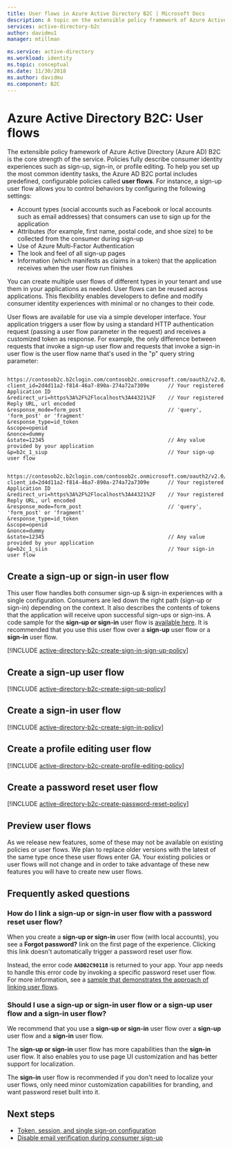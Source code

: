 ```yaml
---
title: User flows in Azure Active Directory B2C | Microsoft Docs
description: A topic on the extensible policy framework of Azure Active Directory B2C and on how to create various user flow types.
services: active-directory-b2c
author: davidmu1
manager: mtillman

ms.service: active-directory
ms.workload: identity
ms.topic: conceptual
ms.date: 11/30/2018
ms.author: davidmu
ms.component: B2C
---
```


# Azure Active Directory B2C: User flows


The extensible policy framework of Azure Active Directory (Azure AD) B2C is the core strength of the service. Policies fully describe consumer identity experiences such as sign-up, sign-in, or profile editing. To help you set up the most common identity tasks, the Azure AD B2C portal includes predefined, configurable policies called **user flows**. For instance, a sign-up user flow allows you to control behaviors by configuring the following settings:

* Account types (social accounts such as Facebook or local accounts such as email addresses) that consumers can use to sign up for the application
* Attributes (for example, first name, postal code, and shoe size) to be collected from the consumer during sign-up
* Use of Azure Multi-Factor Authentication
* The look and feel of all sign-up pages
* Information (which manifests as claims in a token) that the application receives when the user flow run finishes

You can create multiple user flows of different types in your tenant and use them in your applications as needed. User flows can be reused across applications. This flexibility enables developers to define and modify consumer identity experiences with minimal or no changes to their code.

User flows are available for use via a simple developer interface. Your application triggers a user flow by using a standard HTTP authentication request (passing a user flow parameter in the request) and receives a customized token as response. For example, the only difference between requests that invoke a sign-up user flow and requests that invoke a sign-in user flow is the user flow name that's used in the "p" query string parameter:

```

https://contosob2c.b2clogin.com/contosob2c.onmicrosoft.com/oauth2/v2.0/authorize?
client_id=2d4d11a2-f814-46a7-890a-274a72a7309e      // Your registered Application ID
&redirect_uri=https%3A%2F%2Flocalhost%3A44321%2F    // Your registered Reply URL, url encoded
&response_mode=form_post                            // 'query', 'form_post' or 'fragment'
&response_type=id_token
&scope=openid
&nonce=dummy
&state=12345                                        // Any value provided by your application
&p=b2c_1_siup                                       // Your sign-up user flow

```

```

https://contosob2c.b2clogin.com/contosob2c.onmicrosoft.com/oauth2/v2.0/authorize?
client_id=2d4d11a2-f814-46a7-890a-274a72a7309e      // Your registered Application ID
&redirect_uri=https%3A%2F%2Flocalhost%3A44321%2F    // Your registered Reply URL, url encoded
&response_mode=form_post                            // 'query', 'form_post' or 'fragment'
&response_type=id_token
&scope=openid
&nonce=dummy
&state=12345                                        // Any value provided by your application
&p=b2c_1_siin                                       // Your sign-in user flow

```

## Create a sign-up or sign-in user flow

This user flow handles both consumer sign-up & sign-in experiences with a single configuration. Consumers are led down the right path (sign-up or sign-in) depending on the context. It also describes the contents of tokens that the application will receive upon successful sign-ups or sign-ins.  A code sample for the **sign-up or sign-in** user flow is [available here](active-directory-b2c-devquickstarts-web-dotnet-susi.md).  It is recommended that you use this user flow over a **sign-up** user flow or a **sign-in** user flow.  

[!INCLUDE [active-directory-b2c-create-sign-in-sign-up-policy](../../includes/active-directory-b2c-create-sign-in-sign-up-policy.md)]

## Create a sign-up user flow

[!INCLUDE [active-directory-b2c-create-sign-up-policy](../../includes/active-directory-b2c-create-sign-up-policy.md)]

## Create a sign-in user flow

[!INCLUDE [active-directory-b2c-create-sign-in-policy](../../includes/active-directory-b2c-create-sign-in-policy.md)]

## Create a profile editing user flow

[!INCLUDE [active-directory-b2c-create-profile-editing-policy](../../includes/active-directory-b2c-create-profile-editing-policy.md)]

## Create a password reset user flow

[!INCLUDE [active-directory-b2c-create-password-reset-policy](../../includes/active-directory-b2c-create-password-reset-policy.md)]

## Preview user flows

As we release new features, some of these may not be available on existing policies or user flows.  We plan to replace older versions with the latest of the same type once these user flows enter GA.  Your existing policies or user flows will not change and in order to take advantage of these new features you will have to create new user flows.

## Frequently asked questions

### How do I link a sign-up or sign-in user flow with a password reset user flow?
When you create a **sign-up or sign-in** user flow (with local accounts), you see a **Forgot password?** link on the first page of the experience. Clicking this link doesn't automatically trigger a password reset user flow. 

Instead, the error code **`AADB2C90118`** is returned to your app. Your app needs to handle this error code by invoking a specific password reset user flow. For more information, see a [sample that demonstrates the approach of linking user flows](https://github.com/AzureADQuickStarts/B2C-WebApp-OpenIDConnect-DotNet-SUSI).

### Should I use a sign-up or sign-in user flow or a sign-up user flow and a sign-in user flow?
We recommend that you use a **sign-up or sign-in** user flow over a **sign-up** user flow and a **sign-in** user flow.  

The **sign-up or sign-in** user flow has more capabilities than the **sign-in** user flow. It also enables you to use page UI customization and has better support for localization. 

The **sign-in** user flow is recommended if you don't need to localize your user flows, only need minor customization capabilities for branding, and want password reset built into it.

## Next steps
* [Token, session, and single sign-on configuration](active-directory-b2c-token-session-sso.md)
* [Disable email verification during consumer sign-up](active-directory-b2c-reference-disable-ev.md)

